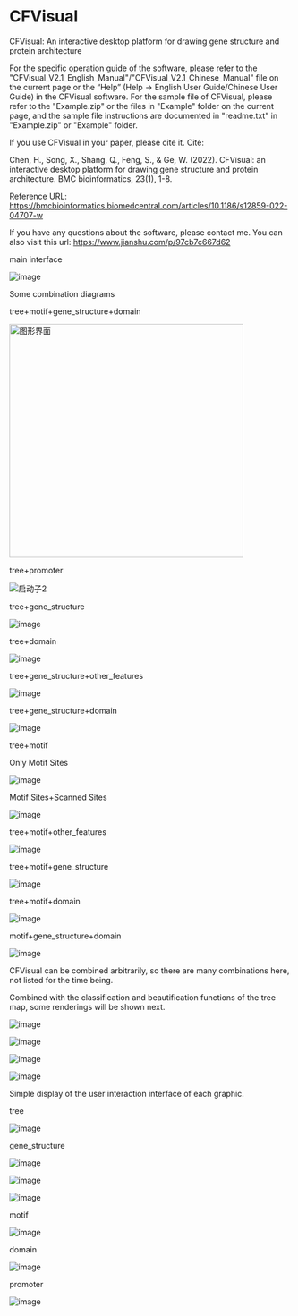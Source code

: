 # CFVisual
CFVisual: An interactive desktop platform for drawing gene structure and protein architecture

For the specific operation guide of the software, please refer to the "CFVisual_V2.1_English_Manual"/"CFVisual_V2.1_Chinese_Manual" file on the current page or the “Help” (Help -> English User Guide/Chinese User Guide) in the CFVisual software. For the sample file of CFVisual, please refer to the "Example.zip" or the files in "Example" folder on the current page, and the sample file instructions are documented in "readme.txt" in "Example.zip" or "Example" folder.

If you use CFVisual in your paper, please cite it. Cite:

Chen, H., Song, X., Shang, Q., Feng, S., & Ge, W. (2022). CFVisual: an interactive desktop platform for drawing gene structure and protein architecture. BMC bioinformatics, 23(1), 1-8.

Reference URL: https://bmcbioinformatics.biomedcentral.com/articles/10.1186/s12859-022-04707-w

If you have any questions about the software, please contact me. You can also visit this url: https://www.jianshu.com/p/97cb7c667d62

main interface

![image](https://user-images.githubusercontent.com/77657266/130469533-046c7759-bc5e-46e8-ab41-16ccba73ba80.png)

Some combination diagrams

tree+motif+gene_structure+domain

<img width="418" alt="图形界面" src="https://user-images.githubusercontent.com/77657266/130468500-74992cf8-3eb8-4c16-8409-58d8852e0ee1.PNG">

tree+promoter

![启动子2](https://user-images.githubusercontent.com/77657266/130468808-e3ff78ff-c114-4bec-9429-89735f44b3ff.png)

tree+gene_structure

![image](https://user-images.githubusercontent.com/77657266/130469355-cd067ab4-9a0d-47a6-808a-48f3cd252694.png)

tree+domain

![image](https://user-images.githubusercontent.com/77657266/130469088-ba41a7d3-8a7f-4641-b883-ef5064cb679d.png)

tree+gene_structure+other_features

![image](https://user-images.githubusercontent.com/77657266/130469877-153fd5dc-be02-4b1d-8081-8a499770559d.png)

tree+gene_structure+domain

![image](https://user-images.githubusercontent.com/77657266/130470498-ff66c12f-916d-4f79-a612-62bf60b17fa4.png)


tree+motif

Only Motif Sites

![image](https://user-images.githubusercontent.com/77657266/130469927-2a01f0c9-4aec-4d45-af7f-081afb40bb22.png)

Motif Sites+Scanned Sites

![image](https://user-images.githubusercontent.com/77657266/130470038-0f41a543-7d9c-4e82-bfbc-c9808f398670.png)

tree+motif+other_features

![image](https://user-images.githubusercontent.com/77657266/130470306-d15406d8-6917-4135-ad5b-bcc1229ea6ba.png)

tree+motif+gene_structure

![image](https://user-images.githubusercontent.com/77657266/130470439-11ff5c52-7dcf-4b13-826c-0d608177844b.png)

tree+motif+domain

![image](https://user-images.githubusercontent.com/77657266/130470657-d40d9a92-859d-4d08-b9ce-e42a3d0b6c4a.png)

motif+gene_structure+domain

![image](https://user-images.githubusercontent.com/77657266/130470933-c3546df5-8734-4d99-8899-dc78f49bde39.png)

CFVisual can be combined arbitrarily, so there are many combinations here, not listed for the time being.

Combined with the classification and beautification functions of the tree map, some renderings will be shown next.

![image](https://user-images.githubusercontent.com/77657266/130471978-d1f6d860-80c4-4d06-9b2a-0a57f7a44e8c.png)

![image](https://user-images.githubusercontent.com/77657266/130471991-18832bff-a5c3-4202-bf13-7ee8e8bead7f.png)

![image](https://user-images.githubusercontent.com/77657266/130472007-a786930a-5a78-4b9e-8fb3-6c70276ef7aa.png)

![image](https://user-images.githubusercontent.com/77657266/130472019-c04be2b6-d42e-4cf5-91b9-052a47bdfe30.png)

Simple display of the user interaction interface of each graphic.

tree

![image](https://user-images.githubusercontent.com/77657266/130473219-1c316f16-482a-47c5-b9e6-cd8403bb9ff8.png)

gene_structure

![image](https://user-images.githubusercontent.com/77657266/130472679-da0c95b1-4881-4c54-aedf-d4563ebf5ce1.png)

![image](https://user-images.githubusercontent.com/77657266/130472819-5d18b4e5-1c45-4618-8055-2393ca4fb360.png)

![image](https://user-images.githubusercontent.com/77657266/130472862-ad054450-7520-4cf6-8103-2ec1cbd54d33.png)

motif

![image](https://user-images.githubusercontent.com/77657266/130472937-d3991561-0d96-4897-b08f-ce94612711bd.png)

domain

![image](https://user-images.githubusercontent.com/77657266/130473008-5028abf2-ff4a-43ba-9fa6-f597a0816595.png)

promoter

![image](https://user-images.githubusercontent.com/77657266/130473050-12d14aa2-f7b7-4718-84ad-fdb1f500fc0e.png)

